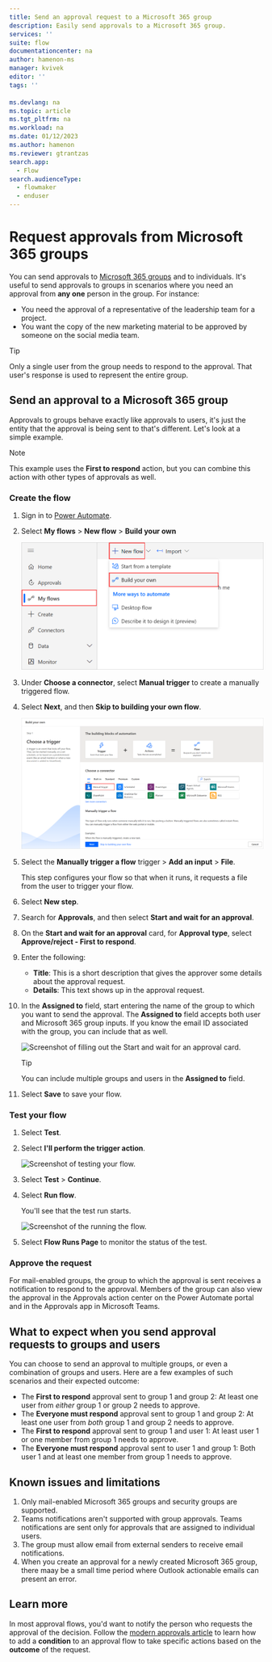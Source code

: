 ```yaml
---
title: Send an approval request to a Microsoft 365 group
description: Easily send approvals to a Microsoft 365 group. 
services: ''
suite: flow
documentationcenter: na
author: hamenon-ms
manager: kvivek
editor: ''
tags: ''

ms.devlang: na
ms.topic: article
ms.tgt_pltfrm: na
ms.workload: na
ms.date: 01/12/2023
ms.author: hamenon
ms.reviewer: gtrantzas
search.app: 
  - Flow
search.audienceType: 
  - flowmaker
  - enduser
---
```

# Request approvals from Microsoft 365 groups

You can send approvals to [Microsoft 365 groups](/microsoftteams/office-365-groups) and to individuals. It's useful to send approvals to groups in scenarios where you need an approval from **any one** person in the group. For instance:

* You need the approval of a representative of the leadership team for a project.
* You want the copy of the new marketing material to be approved by someone on the social media team.

>[!TIP]
>Only a single user from the group needs to respond to the approval. That user's response is used to represent the entire group.

## Send an approval to a Microsoft 365 group

Approvals to groups behave exactly like approvals to users, it's just the entity that the approval is being sent to that's different. Let's look at a simple example.

>[!NOTE]
>This example uses the **First to respond** action, but you can combine this action with other types of approvals as well.

### Create the flow

1. Sign in to [Power Automate](https://powerautomate.com).
1. Select **My flows** > **New flow** > **Build your own**

    ![Screenshot showing a new instant flow.](./media/approval-attachments/new-instand-blank.png)

1. Under **Choose a connector**, select **Manual trigger** to create a manually triggered flow.

1. Select **Next**, and then **Skip to building your own flow**.

    ![Screenshot of the option to create a manually triggered flow.](./media/approval-attachments/manually-triggered-flow.png)

1. Select the **Manually trigger a flow** trigger > **Add an input** > **File**.

     This step configures your flow so that when it runs, it requests a file from the user to trigger your flow.

1. Select **New step**.
1. Search for **Approvals**, and then select **Start and wait for an approval**.
1. On the **Start and wait for an approval** card, for **Approval type**, select **Approve/reject - First to respond**.
1. Enter the following:

   - **Title**: This is a short description that gives the approver some details about the approval request.
   - **Details**: This text shows up in the approval request.

1. In the **Assigned to** field, start entering the name of the group to which you want to send the approval. The **Assigned to** field accepts both user and Microsoft 365 group inputs. If you know the email ID associated with the group, you can include that as well. 

   ![Screenshot of filling out the Start and wait for an approval card.](./media/approvals-howto/group-approval-assigned-to.png)

   >[!TIP]
   >You can include multiple groups and users in the **Assigned to** field.

1. Select **Save** to save your flow.

### Test your flow

1. Select **Test**.
1. Select **I'll perform the trigger action**.

     ![Screenshot of testing your flow.](./media/approval-attachments/test-flow.png)

1. Select **Test** > **Continue**.

1. Select **Run flow**.

   You'll see that the test run starts.

     ![Screenshot of the running the flow.](./media/approval-attachments/test-started.png)

1. Select **Flow Runs Page** to monitor the status of the test.

### Approve the request

For mail-enabled groups, the group to which the approval is sent receives a notification to respond to the approval. Members of the group can also view the approval in the Approvals action center on the Power Automate portal and in the Approvals app in Microsoft Teams.


## What to expect when you send approval requests to groups and users

You can choose to send an approval to multiple groups, or even a combination of groups and users. Here are a few examples of such scenarios and their expected outcome:

* The **First to respond** approval sent to group 1 and group 2: At least one user from *either* group 1 or group 2 needs to approve.
* The **Everyone must respond** approval sent to group 1 and group 2: At least one user from *both* group 1 and group 2 needs to approve.
* The **First to respond** approval sent to group 1 and user 1: At least user 1 or one member from group 1 needs to approve.
* The **Everyone must respond** approval sent to user 1 and group 1: Both user 1 and at least one member from group 1 needs to approve.

## Known issues and limitations

1. Only mail-enabled Microsoft 365 groups and security groups are supported.
2. Teams notifications aren't supported with group approvals. Teams notifications are sent only for approvals that are assigned to individual users.
3. The group must allow email from external senders to receive email notifications.
4. When you create an approval for a newly created Microsoft 365 group, there maay be a small time period where Outlook actionable emails can present an error.

## Learn more

In most approval flows, you'd want to notify the person who requests the approval of the decision. Follow the [modern approvals article](modern-approvals.md#add-an-email-action-for-approvals) to learn how to add a **condition** to an approval flow to take specific actions based on the **outcome** of the request.
